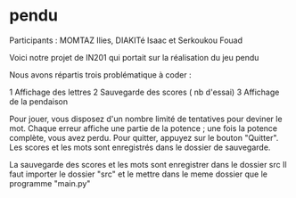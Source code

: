 # pendu
Participants : MOMTAZ Ilies, DIAKITé Isaac et Serkoukou Fouad

Voici notre projet de IN201 qui portait sur la réalisation du jeu pendu

Nous avons répartis trois problématique à coder :

1 Affichage des lettres 2 Sauvegarde des scores ( nb d'essai) 3 Affichage de la pendaison

Pour jouer, vous disposez d'un nombre limité de tentatives pour deviner le mot. Chaque erreur affiche une partie de la potence ; une fois la potence complète, vous avez perdu. Pour quitter, appuyez sur le bouton "Quitter". Les scores et les mots sont enregistrés dans le dossier de sauvegarde.

La sauvegarde des scores et les mots sont enregistrer dans le dossier src Il faut importer le dossier "src" et le mettre dans le meme dossier que le programme "main.py"
